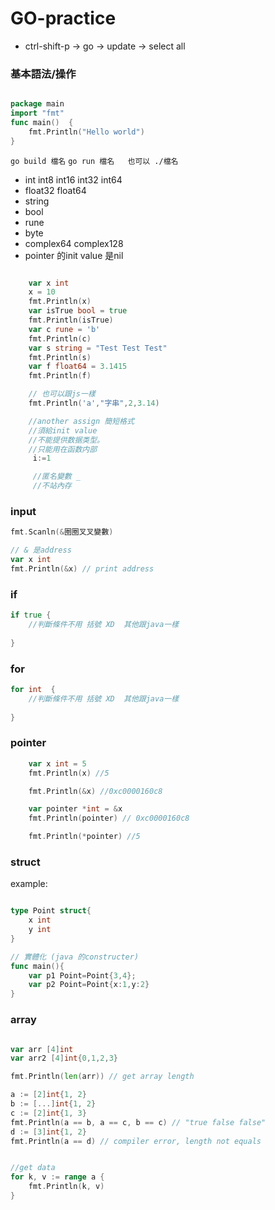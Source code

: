 # GO-practice
- ctrl-shift-p -> go -> update -> select all 

### 基本語法/操作
```go

package main
import "fmt"
func main()  {
	fmt.Println("Hello world")
}

```

```go build 檔名```
```go run 檔名   也可以 ./檔名```

- int int8 int16 int32 int64
- float32 float64
- string
- bool 
- rune
- byte 
- complex64 complex128
- pointer 的init value 是nil

```go

	var x int
	x = 10
	fmt.Println(x)
	var isTrue bool = true
	fmt.Println(isTrue)
	var c rune = 'b'
	fmt.Println(c)
	var s string = "Test Test Test"
	fmt.Println(s)
	var f float64 = 3.1415
	fmt.Println(f)

    // 也可以跟js一樣
    fmt.Println('a',"字串",2,3.14)

    //another assign 簡短格式
    //須給init value
    //不能提供数据类型。
    //只能用在函数内部
     i:=1

     //匿名變數 _ 
     //不站內存 

```

### input
```go
fmt.Scanln(&圈圈叉叉變數)  

// & 是address
var x int
fmt.Println(&x) // print address
```

### if

```go
if true {
    //判斷條件不用 括號 XD  其他跟java一樣
    
}

```

### for

```go 
for int  {
    //判斷條件不用 括號 XD  其他跟java一樣
    
}

```

### pointer

```go
	var x int = 5
	fmt.Println(x) //5

	fmt.Println(&x) //0xc0000160c8

	var pointer *int = &x
	fmt.Println(pointer) // 0xc0000160c8

	fmt.Println(*pointer) //5

```

### struct

example:

```go

type Point struct{
    x int
    y int
}

// 實體化 (java 的constructer)
func main(){
    var p1 Point=Point{3,4};
    var p2 Point=Point{x:1,y:2}
}

```

### array

```go

var arr [4]int
var arr2 [4]int{0,1,2,3}

fmt.Println(len(arr)) // get array length

a := [2]int{1, 2}
b := [...]int{1, 2}
c := [2]int{1, 3}
fmt.Println(a == b, a == c, b == c) // "true false false"
d := [3]int{1, 2}
fmt.Println(a == d) // compiler error, length not equals


//get data
for k, v := range a {
    fmt.Println(k, v)
}

```




